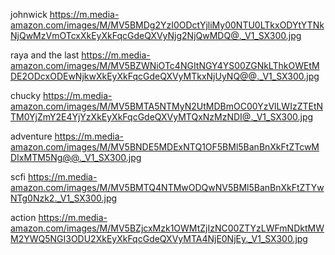 johnwick https://m.media-amazon.com/images/M/MV5BMDg2YzI0ODctYjliMy00NTU0LTkxODYtYTNkNjQwMzVmOTcxXkEyXkFqcGdeQXVyNjg2NjQwMDQ@._V1_SX300.jpg

raya and the last  https://m.media-amazon.com/images/M/MV5BZWNiOTc4NGItNGY4YS00ZGNkLThkOWEtMDE2ODcxODEwNjkwXkEyXkFqcGdeQXVyMTkxNjUyNQ@@._V1_SX300.jpg

chucky https://m.media-amazon.com/images/M/MV5BMTA5NTMyN2UtMDBmOC00YzVlLWIzZTEtNTM0YjZmY2E4YjYzXkEyXkFqcGdeQXVyMTQxNzMzNDI@._V1_SX300.jpg

adventure  https://m.media-amazon.com/images/M/MV5BNDE5MDExNTQ1OF5BMl5BanBnXkFtZTcwMDIxMTM5Ng@@._V1_SX300.jpg

scfi https://m.media-amazon.com/images/M/MV5BMTQ4NTMwODQwNV5BMl5BanBnXkFtZTYwNTg0Nzk2._V1_SX300.jpg

action https://m.media-amazon.com/images/M/MV5BZjcxMzk1OWMtZjIzNC00ZTYzLWFmNDktMWM2YWQ5NGI3ODU2XkEyXkFqcGdeQXVyMTA4NjE0NjEy._V1_SX300.jpg
